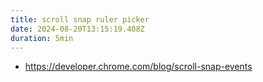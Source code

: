 ```yaml
---
title: scroll snap ruler picker
date: 2024-08-20T13:15:19.408Z
duration: 5min
---
```


- https://developer.chrome.com/blog/scroll-snap-events
